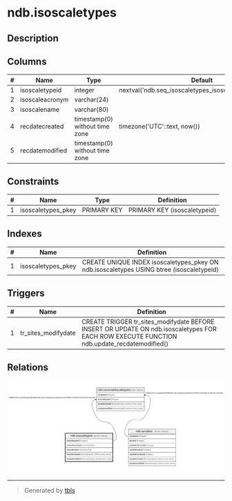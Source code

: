 # ndb.isoscaletypes

## Description

## Columns

| # | Name            | Type                           | Default                                                   | Nullable | Children                                                  | Parents | Comment |
| - | --------------- | ------------------------------ | --------------------------------------------------------- | -------- | --------------------------------------------------------- | ------- | ------- |
| 1 | isoscaletypeid  | integer                        | nextval('ndb.seq_isoscaletypes_isoscaletypeid'::regclass) | false    | [ndb.isovariablescaletypes](ndb.isovariablescaletypes.md) |         |         |
| 2 | isoscaleacronym | varchar(24)                    |                                                           | false    |                                                           |         |         |
| 3 | isoscalename    | varchar(80)                    |                                                           | false    |                                                           |         |         |
| 4 | recdatecreated  | timestamp(0) without time zone | timezone('UTC'::text, now())                              | false    |                                                           |         |         |
| 5 | recdatemodified | timestamp(0) without time zone |                                                           | false    |                                                           |         |         |

## Constraints

| # | Name               | Type        | Definition                   |
| - | ------------------ | ----------- | ---------------------------- |
| 1 | isoscaletypes_pkey | PRIMARY KEY | PRIMARY KEY (isoscaletypeid) |

## Indexes

| # | Name               | Definition                                                                               |
| - | ------------------ | ---------------------------------------------------------------------------------------- |
| 1 | isoscaletypes_pkey | CREATE UNIQUE INDEX isoscaletypes_pkey ON ndb.isoscaletypes USING btree (isoscaletypeid) |

## Triggers

| # | Name                | Definition                                                                                                                                 |
| - | ------------------- | ------------------------------------------------------------------------------------------------------------------------------------------ |
| 1 | tr_sites_modifydate | CREATE TRIGGER tr_sites_modifydate BEFORE INSERT OR UPDATE ON ndb.isoscaletypes FOR EACH ROW EXECUTE FUNCTION ndb.update_recdatemodified() |

## Relations

![er](ndb.isoscaletypes.svg)

---

> Generated by [tbls](https://github.com/k1LoW/tbls)